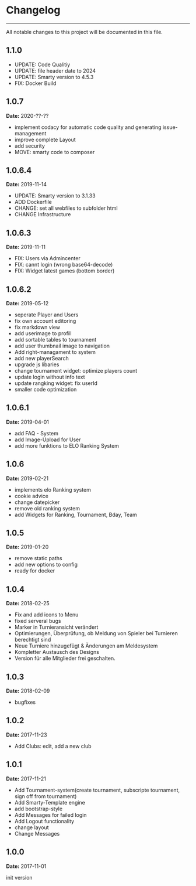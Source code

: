 # Changelog

---------

All notable changes to this project will be documented in this file.

## 1.1.0

-  UPDATE: Code Qualitiy
-  UPDATE: file header date to 2024
-  UPDATE: Smarty version to 4.5.3
-  FIX: Docker Build

## 1.0.7

**Date:** 2020-??-??

- implement codacy for automatic code quality and generating issue-management
- improve complete Layout
- add security
- MOVE: smarty code to composer

## 1.0.6.4

**Date:** 2019-11-14

- UPDATE: Smarty version to 3.1.33
- ADD Dockerfile
- CHANGE: set all webfiles to subfolder html
- CHANGE Infrastructure

## 1.0.6.3

**Date:** 2019-11-11

- FIX: Users via Admincenter
- FIX: cannt login (wrong base64-decode)
- FIX: Widget latest games (bottom border)

## 1.0.6.2

**Date:** 2019-05-12

- seperate Player and Users
- fix own account editoring
- fix markdown view
- add userimage to profil
- add sortable tables to tournament
- add user thumbnail image to navigation
- Add right-managament to system
- add new playerSearch
- upgrade js libaries
- change tournament widget: optimize players count
- update login without info text
- update rangking widget: fix userId
- smaller code optimization

## 1.0.6.1

**Date:** 2019-04-01

- add FAQ - System
- add Image-Upload for User
- add more funktions to ELO Ranking System

## 1.0.6

**Date:** 2019-02-21

- implements elo Ranking system
- cookie advice
- change datepicker
- remove old ranking system
- add Widgets for Ranking, Tournament, Bday, Team

## 1.0.5

**Date:** 2019-01-20

- remove static paths
- add new options to config
- ready for docker

## 1.0.4

**Date:** 2018-02-25

- Fix and add icons to Menu
- fixed serveral bugs
- Marker in Turnieransicht verändert
- Optimierungen, Überprüfung, ob Meldung von Spieler bei Turnieren berechtigt sind
- Neue Turniere hinzugefügt & Änderungen am Meldesystem
- Kompletter Austausch des Designs
- Version für alle Mitglieder frei geschalten.

## 1.0.3

**Date:** 2018-02-09

- bugfixes

## 1.0.2

**Date:** 2017-11-23

- Add Clubs: edit, add a new club

## 1.0.1

**Date:** 2017-11-21

- Add Tournament-system(create tournament, subscripte tournament, sign off from tournament)
- Add Smarty-Template engine
- add bootstrap-style
- Add Messages for failed login
- Add Logout functionality
- change layout
- Change Messages

## 1.0.0

**Date:** 2017-11-01

init version
